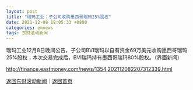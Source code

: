 ```yaml
---
layout: post
title: "瑞玛工业：子公司收购墨西哥瑞玛25%股权"
date: 2021-12-08 18:05:33 +0800
categories: emnews
tags: 东财滚动新闻
---
```


瑞玛工业12月8日晚间公告，子公司BVI瑞玛以自有资金69万美元收购墨西哥瑞玛25%股权；本次交易完成后，BVI瑞玛持有墨西哥瑞玛80%股权。（界面新闻）

<http://finance.eastmoney.com/news/1354,202112082207312339.html>

[返回东财滚动新闻](//finews.withounder.com/emnews/)｜[返回首页](//finews.withounder.com/)